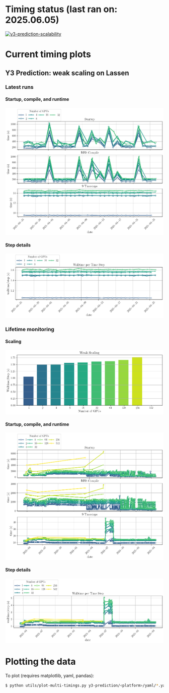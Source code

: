 # Timing status (last ran on: 2025.06.05)

[![y3-prediction-scalability](https://github.com/illinois-ceesd/timing/actions/workflows/y3-prediction-scalability.yaml/badge.svg)](https://github.com/illinois-ceesd/timing/actions/workflows/y3-prediction-scalability.yaml)

# Current timing plots

## Y3 Prediction: weak scaling on Lassen

### Latest runs
#### Startup, compile, and runtime

![Y3Prediction-scalability-full](plots/y3-prediction-scalability-recent.png)

#### Step details

![Y3Prediction-scalability-step](plots/y3-prediction-scalability-step-recent.png)

### Lifetime monitoring

#### Scaling

![Y3Prediction-weak-scaling](plots/weak_scaling_y3-prediction-scalability-step-full.png)


#### Startup, compile, and runtime

![Y3Prediction-scalability-full](plots/y3-prediction-scalability-full.png)

#### Step details

![Y3Prediction-scalability-step](plots/y3-prediction-scalability-step-full.png)


# Plotting the data

To plot (requires matplotlib, yaml, pandas):
```bash
$ python utils/plot-multi-timings.py y3-prediction/<platform>/yaml/*.yaml
```
